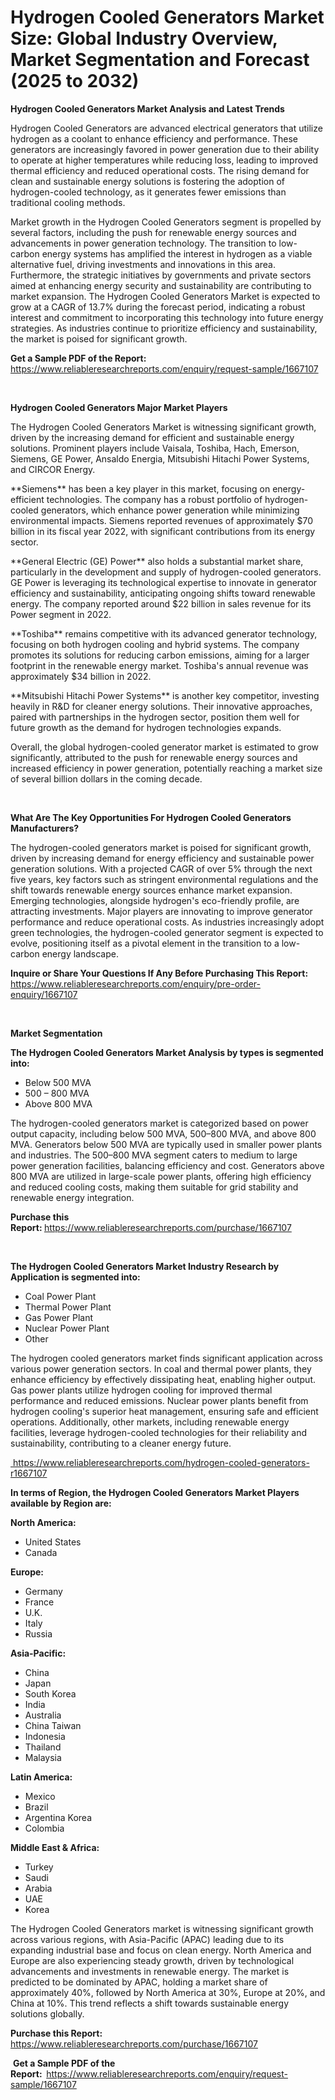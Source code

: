<p><h1>Hydrogen Cooled Generators Market Size: Global Industry Overview, Market Segmentation and Forecast (2025 to 2032)</h1></p><p><strong>Hydrogen Cooled Generators Market Analysis and Latest Trends</strong></p>
<p><p>Hydrogen Cooled Generators are advanced electrical generators that utilize hydrogen as a coolant to enhance efficiency and performance. These generators are increasingly favored in power generation due to their ability to operate at higher temperatures while reducing loss, leading to improved thermal efficiency and reduced operational costs. The rising demand for clean and sustainable energy solutions is fostering the adoption of hydrogen-cooled technology, as it generates fewer emissions than traditional cooling methods.</p><p>Market growth in the Hydrogen Cooled Generators segment is propelled by several factors, including the push for renewable energy sources and advancements in power generation technology. The transition to low-carbon energy systems has amplified the interest in hydrogen as a viable alternative fuel, driving investments and innovations in this area. Furthermore, the strategic initiatives by governments and private sectors aimed at enhancing energy security and sustainability are contributing to market expansion. The Hydrogen Cooled Generators Market is expected to grow at a CAGR of 13.7% during the forecast period, indicating a robust interest and commitment to incorporating this technology into future energy strategies. As industries continue to prioritize efficiency and sustainability, the market is poised for significant growth.</p></p>
<p><strong>Get a Sample PDF of the Report:&nbsp;</strong> <a href="https://www.reliableresearchreports.com/enquiry/request-sample/1667107?utm_campaign=2253&utm_medium=2&utm_source=Github&utm_content=ia&utm_term=17042025&utm_id=hydrogen-cooled-generators">https://www.reliableresearchreports.com/enquiry/request-sample/1667107</a></p>
<p>&nbsp;</p>
<p><strong>Hydrogen Cooled Generators Major Market Players</strong></p>
<p><p>The Hydrogen Cooled Generators Market is witnessing significant growth, driven by the increasing demand for efficient and sustainable energy solutions. Prominent players include Vaisala, Toshiba, Hach, Emerson, Siemens, GE Power, Ansaldo Energia, Mitsubishi Hitachi Power Systems, and CIRCOR Energy.</p><p>**Siemens** has been a key player in this market, focusing on energy-efficient technologies. The company has a robust portfolio of hydrogen-cooled generators, which enhance power generation while minimizing environmental impacts. Siemens reported revenues of approximately $70 billion in its fiscal year 2022, with significant contributions from its energy sector.</p><p>**General Electric (GE) Power** also holds a substantial market share, particularly in the development and supply of hydrogen-cooled generators. GE Power is leveraging its technological expertise to innovate in generator efficiency and sustainability, anticipating ongoing shifts toward renewable energy. The company reported around $22 billion in sales revenue for its Power segment in 2022.</p><p>**Toshiba** remains competitive with its advanced generator technology, focusing on both hydrogen cooling and hybrid systems. The company promotes its solutions for reducing carbon emissions, aiming for a larger footprint in the renewable energy market. Toshiba's annual revenue was approximately $34 billion in 2022.</p><p>**Mitsubishi Hitachi Power Systems** is another key competitor, investing heavily in R&D for cleaner energy solutions. Their innovative approaches, paired with partnerships in the hydrogen sector, position them well for future growth as the demand for hydrogen technologies expands.</p><p>Overall, the global hydrogen-cooled generator market is estimated to grow significantly, attributed to the push for renewable energy sources and increased efficiency in power generation, potentially reaching a market size of several billion dollars in the coming decade.</p></p>
<p>&nbsp;</p>
<p><strong>What Are The Key Opportunities For Hydrogen Cooled Generators Manufacturers?</strong></p>
<p><p>The hydrogen-cooled generators market is poised for significant growth, driven by increasing demand for energy efficiency and sustainable power generation solutions. With a projected CAGR of over 5% through the next five years, key factors such as stringent environmental regulations and the shift towards renewable energy sources enhance market expansion. Emerging technologies, alongside hydrogen's eco-friendly profile, are attracting investments. Major players are innovating to improve generator performance and reduce operational costs. As industries increasingly adopt green technologies, the hydrogen-cooled generator segment is expected to evolve, positioning itself as a pivotal element in the transition to a low-carbon energy landscape.</p></p>
<p><strong>Inquire or Share Your Questions If Any Before Purchasing This Report:</strong> <a href="https://www.reliableresearchreports.com/enquiry/pre-order-enquiry/1667107?utm_campaign=2253&utm_medium=2&utm_source=Github&utm_content=ia&utm_term=17042025&utm_id=hydrogen-cooled-generators">https://www.reliableresearchreports.com/enquiry/pre-order-enquiry/1667107</a></p>
<p>&nbsp;</p>
<p><strong>Market Segmentation</strong></p>
<p><strong>The Hydrogen Cooled Generators Market Analysis by types is segmented into:</strong></p>
<p><ul><li>Below 500 MVA</li><li>500 – 800 MVA</li><li>Above 800 MVA</li></ul></p>
<p><p>The hydrogen-cooled generators market is categorized based on power output capacity, including below 500 MVA, 500–800 MVA, and above 800 MVA. Generators below 500 MVA are typically used in smaller power plants and industries. The 500–800 MVA segment caters to medium to large power generation facilities, balancing efficiency and cost. Generators above 800 MVA are utilized in large-scale power plants, offering high efficiency and reduced cooling costs, making them suitable for grid stability and renewable energy integration.</p></p>
<p><strong>Purchase this Report:&nbsp;</strong><a href="https://www.reliableresearchreports.com/purchase/1667107?utm_campaign=2253&utm_medium=2&utm_source=Github&utm_content=ia&utm_term=17042025&utm_id=hydrogen-cooled-generators">https://www.reliableresearchreports.com/purchase/1667107</a></p>
<p>&nbsp;</p>
<p><strong>The Hydrogen Cooled Generators Market Industry Research by Application is segmented into:</strong></p>
<p><ul><li>Coal Power Plant</li><li>Thermal Power Plant</li><li>Gas Power Plant</li><li>Nuclear Power Plant</li><li>Other</li></ul></p>
<p><p>The hydrogen cooled generators market finds significant application across various power generation sectors. In coal and thermal power plants, they enhance efficiency by effectively dissipating heat, enabling higher output. Gas power plants utilize hydrogen cooling for improved thermal performance and reduced emissions. Nuclear power plants benefit from hydrogen cooling's superior heat management, ensuring safe and efficient operations. Additionally, other markets, including renewable energy facilities, leverage hydrogen-cooled technologies for their reliability and sustainability, contributing to a cleaner energy future.</p></p>
<p><a href="https://www.reliableresearchreports.com/hydrogen-cooled-generators-r1667107?utm_campaign=2253&utm_medium=2&utm_source=Github&utm_content=ia&utm_term=17042025&utm_id=hydrogen-cooled-generators">&nbsp;https://www.reliableresearchreports.com/hydrogen-cooled-generators-r1667107</a></p>
<p><strong>In terms of Region, the Hydrogen Cooled Generators Market Players available by Region are:</strong></p>
<p>
    <p> <strong> North America: </strong>
        <ul>
            <li>United States</li>
            <li>Canada</li>
        </ul>
        </p> 
    <p> <strong> Europe: </strong>
        <ul>
            <li>Germany</li>
            <li>France</li>
            <li>U.K.</li>
            <li>Italy</li>
            <li>Russia</li>
        </ul>
        </p> 
    <p> <strong> Asia-Pacific: </strong>
        <ul>
            <li>China</li>
            <li>Japan</li>
            <li>South Korea</li>
            <li>India</li>
            <li>Australia</li>
            <li>China Taiwan</li>
            <li>Indonesia</li>
            <li>Thailand</li>
            <li>Malaysia</li>
        </ul>
        </p> 
    <p> <strong> Latin America: </strong>
        <ul>
            <li>Mexico</li>
            <li>Brazil</li>
            <li>Argentina Korea</li>
            <li>Colombia</li>
        </ul>
        </p> 
    <p> <strong> Middle East & Africa: </strong>
        <ul>
            <li>Turkey</li>
            <li>Saudi</li>
            <li>Arabia</li>
            <li>UAE</li>
            <li>Korea</li>
        </ul>
    </p>
    </p>
<p><p>The Hydrogen Cooled Generators market is witnessing significant growth across various regions, with Asia-Pacific (APAC) leading due to its expanding industrial base and focus on clean energy. North America and Europe are also experiencing steady growth, driven by technological advancements and investments in renewable energy. The market is predicted to be dominated by APAC, holding a market share of approximately 40%, followed by North America at 30%, Europe at 20%, and China at 10%. This trend reflects a shift towards sustainable energy solutions globally.</p></p>
<p><strong>Purchase this Report: </strong><a href="https://www.reliableresearchreports.com/purchase/1667107?utm_campaign=2253&utm_medium=2&utm_source=Github&utm_content=ia&utm_term=17042025&utm_id=hydrogen-cooled-generators">https://www.reliableresearchreports.com/purchase/1667107</a></p>
<p>&nbsp;<strong>Get a Sample PDF of the Report:&nbsp;&nbsp;</strong><a href="https://www.reliableresearchreports.com/enquiry/request-sample/1667107?utm_campaign=2253&utm_medium=2&utm_source=Github&utm_content=ia&utm_term=17042025&utm_id=hydrogen-cooled-generators">https://www.reliableresearchreports.com/enquiry/request-sample/1667107</a></p>
<p><strong></strong></p>
<p><p></p><p></p><p></p></p>